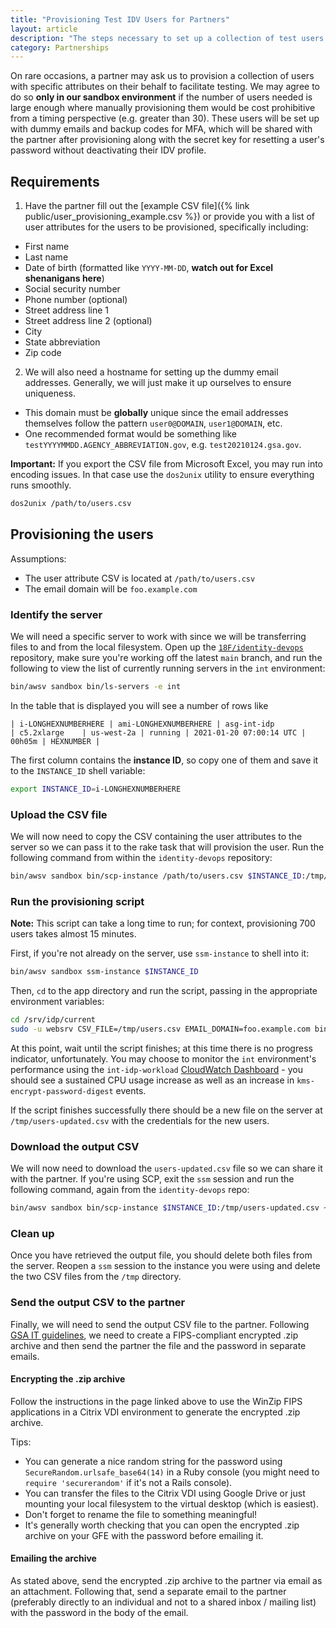 ```yaml
---
title: "Provisioning Test IDV Users for Partners"
layout: article
description: "The steps necessary to set up a collection of test users with IDV profiles for a partner in the sandbox."
category: Partnerships
---
```


On rare occasions, a partner may ask us to provision a collection of users with specific attributes on their behalf to facilitate testing. We may agree to do so **only in our sandbox environment** if the number of users needed is large enough where manually provisioning them would be cost prohibitive from a timing perspective (e.g. greater than 30). These users will be set up with dummy emails and backup codes for MFA, which will be shared with the partner after provisioning along with the secret key for resetting a user's password without deactivating their IDV profile.

## Requirements

1. Have the partner fill out the [example CSV file]({% link public/user_provisioning_example.csv %}) or provide you with a list of user attributes for the users to be provisioned, specifically including:
  * First name
  * Last name
  * Date of birth (formatted like `YYYY-MM-DD`, **watch out for Excel shenanigans here**)
  * Social security number
  * Phone number (optional)
  * Street address line 1
  * Street address line 2 (optional)
  * City
  * State abbreviation
  * Zip code

2. We will also need a hostname for setting up the dummy email addresses. Generally, we will just make it up ourselves to ensure uniqueness.
  * This domain must be **globally** unique since the email addresses themselves follow the pattern `user0@DOMAIN`, `user1@DOMAIN`, etc.
  * One recommended format would be something like `testYYYYMMDD.AGENCY_ABBREVIATION.gov`, e.g. `test20210124.gsa.gov`.

**Important:** If you export the CSV file from Microsoft Excel, you may run into encoding issues. In that case use the `dos2unix` utility to ensure everything runs smoothly.

```sh
dos2unix /path/to/users.csv
```

## Provisioning the users

Assumptions:

* The user attribute CSV is located at `/path/to/users.csv`
* The email domain will be `foo.example.com`

### Identify the server

We will need a specific server to work with since we will be transferring files to and from the local filesystem. Open up the [`18F/identity-devops`](https://github.com/18F/identity-devops) repository, make sure you're working off the latest `main` branch, and run the following to view the list of currently running servers in the `int` environment:

```sh
bin/awsv sandbox bin/ls-servers -e int
```

In the table that is displayed you will see a number of rows like

```
| i-LONGHEXNUMBERHERE | ami-LONGHEXNUMBERHERE | asg-int-idp           | c5.2xlarge    | us-west-2a | running | 2021-01-20 07:00:14 UTC | 00h05m | HEXNUMBER |
```

The first column contains the **instance ID**, so copy one of them and save it to the `INSTANCE_ID` shell variable:

```sh
export INSTANCE_ID=i-LONGHEXNUMBERHERE
```

### Upload the CSV file

We will now need to copy the CSV containing the user attributes to the server so we can pass it to the rake task that will provision the user. Run the following command from within the `identity-devops` repository:

```sh
bin/awsv sandbox bin/scp-instance /path/to/users.csv $INSTANCE_ID:/tmp/users.csv
```

### Run the provisioning script

**Note:** This script can take a long time to run; for context, provisioning 700 users takes almost 15 minutes.

First, if you're not already on the server, use `ssm-instance` to shell into it:

```sh
bin/awsv sandbox ssm-instance $INSTANCE_ID
```

Then, `cd` to the app directory and run the script, passing in the appropriate environment variables:

```sh
cd /srv/idp/current
sudo -u websrv CSV_FILE=/tmp/users.csv EMAIL_DOMAIN=foo.example.com bin/rake partners:seed_users
```

At this point, wait until the script finishes; at this time there is no progress indicator, unfortunately. You may choose to monitor the `int` environment's performance using the `int-idp-workload` [CloudWatch Dashboard](https://console.aws.amazon.com/cloudwatch/home?region=us-east-1#dashboards:name=int-idp-workload;start=PT1H) - you should see a sustained CPU usage increase as well as an increase in `kms-encrypt-password-digest` events.

If the script finishes successfully there should be a new file on the server at `/tmp/users-updated.csv` with the credentials for the new users.

### Download the output CSV

We will now need to download the `users-updated.csv` file so we can share it with the partner. If you're using SCP, exit the `ssm` session and run the following command, again from the `identity-devops` repo:

```sh
bin/awsv sandbox bin/scp-instance $INSTANCE_ID:/tmp/users-updated.csv ~/Downloads # or the location of your choice
```

### Clean up

Once you have retrieved the output file, you should delete both files from the server. Reopen a `ssm` session to the instance you were using and delete the two CSV files from the `/tmp` directory.

### Send the output CSV to the partner

Finally, we will need to send the output CSV file to the partner. Following [GSA IT guidelines](https://insite.gsa.gov/employee-resources/information-technology/do-it-yourself-self-help/google-g-suite-apps/google-gmail/how-to-create-fipscompliant-zip-files), we need to create a FIPS-compliant encrypted .zip archive and then send the partner the file and the password in separate emails.

#### Encrypting the .zip archive

Follow the instructions in the page linked above to use the WinZip FIPS applications in a Citrix VDI environment to generate the encrypted .zip archive.

Tips:

* You can generate a nice random string for the password using `SecureRandom.urlsafe_base64(14)` in a Ruby console (you might need to `require 'securerandom'` if it's not a Rails console).
* You can transfer the files to the Citrix VDI using Google Drive or just mounting your local filesystem to the virtual desktop (which is easiest).
* Don't forget to rename the file to something meaningful!
* It's generally worth checking that you can open the encrypted .zip archive on your GFE with the password before emailing it.

#### Emailing the archive

As stated above, send the encrypted .zip archive to the partner via email as an attachment. Following that, send a separate email to the partner (preferably directly to an individual and not to a shared inbox / mailing list) with the password in the body of the email.
